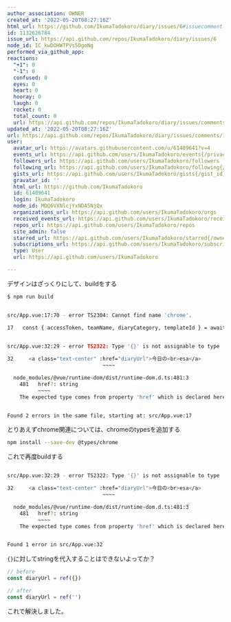 ```yaml
---
author_association: OWNER
created_at: '2022-05-20T08:27:16Z'
html_url: https://github.com/IkumaTadokoro/diary/issues/6#issuecomment-1132626784
id: 1132626784
issue_url: https://api.github.com/repos/IkumaTadokoro/diary/issues/6
node_id: IC_kwDOHWTPVs5DgoNg
performed_via_github_app: 
reactions:
  "+1": 0
  "-1": 0
  confused: 0
  eyes: 0
  heart: 0
  hooray: 0
  laugh: 0
  rocket: 0
  total_count: 0
  url: https://api.github.com/repos/IkumaTadokoro/diary/issues/comments/1132626784/reactions
updated_at: '2022-05-20T08:27:16Z'
url: https://api.github.com/repos/IkumaTadokoro/diary/issues/comments/1132626784
user:
  avatar_url: https://avatars.githubusercontent.com/u/61409641?v=4
  events_url: https://api.github.com/users/IkumaTadokoro/events{/privacy}
  followers_url: https://api.github.com/users/IkumaTadokoro/followers
  following_url: https://api.github.com/users/IkumaTadokoro/following{/other_user}
  gists_url: https://api.github.com/users/IkumaTadokoro/gists{/gist_id}
  gravatar_id: ''
  html_url: https://github.com/IkumaTadokoro
  id: 61409641
  login: IkumaTadokoro
  node_id: MDQ6VXNlcjYxNDA5NjQx
  organizations_url: https://api.github.com/users/IkumaTadokoro/orgs
  received_events_url: https://api.github.com/users/IkumaTadokoro/received_events
  repos_url: https://api.github.com/users/IkumaTadokoro/repos
  site_admin: false
  starred_url: https://api.github.com/users/IkumaTadokoro/starred{/owner}{/repo}
  subscriptions_url: https://api.github.com/users/IkumaTadokoro/subscriptions
  type: User
  url: https://api.github.com/users/IkumaTadokoro

---
```

デザインはざっくりにして、buildをする

```bash
$ npm run build


src/App.vue:17:70 - error TS2304: Cannot find name 'chrome'.

17   const { accessToken, teamName, diaryCategory, templateId } = await chrome.storage.sync.get([
                                                                        ~~~~~~

src/App.vue:32:29 - error TS2322: Type '{}' is not assignable to type 'string'.

32     <a class="text-center" :href="diaryUrl">今日の<br>esa</a>
                               ~~~~

  node_modules/@vue/runtime-dom/dist/runtime-dom.d.ts:481:3
    481   href?: string
          ~~~~
    The expected type comes from property 'href' which is declared here on type 'ElementAttrs<AnchorHTMLAttributes>'


Found 2 errors in the same file, starting at: src/App.vue:17
```

とりあえずchrome関連については、chromeのtypesを追加する

```bash
npm install --save-dev @types/chrome
```

これで再度buildする

```bash

src/App.vue:32:29 - error TS2322: Type '{}' is not assignable to type 'string'.

32     <a class="text-center" :href="diaryUrl">今日の<br>esa</a>
                               ~~~~

  node_modules/@vue/runtime-dom/dist/runtime-dom.d.ts:481:3
    481   href?: string
          ~~~~
    The expected type comes from property 'href' which is declared here on type 'ElementAttrs<AnchorHTMLAttributes>'


Found 1 error in src/App.vue:32
```

`{}`に対してstringを代入することはできないよってか？

```typescript
// before
const diaryUrl = ref({})

// after
const diaryUrl = ref('')
```

これで解決しました。
